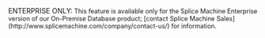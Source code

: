 <div class="openSourceNote" markdown="1" >
<span class="noteEnterpriseNote">ENTERPRISE ONLY:</span><span style="font-size:0.9em" > This feature is
available only for the Splice Machine Enterprise version of our
On-Premise Database product; [contact Splice Machine Sales](http://www.splicemachine.com/company/contact-us/)
for information.</span>
</div>
